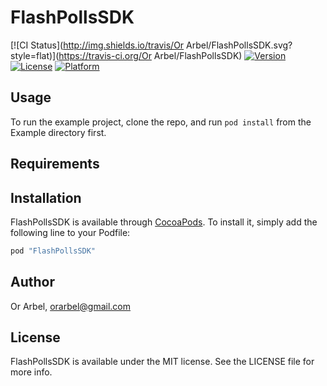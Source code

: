 # FlashPollsSDK

[![CI Status](http://img.shields.io/travis/Or Arbel/FlashPollsSDK.svg?style=flat)](https://travis-ci.org/Or Arbel/FlashPollsSDK)
[![Version](https://img.shields.io/cocoapods/v/FlashPollsSDK.svg?style=flat)](http://cocoapods.org/pods/FlashPollsSDK)
[![License](https://img.shields.io/cocoapods/l/FlashPollsSDK.svg?style=flat)](http://cocoapods.org/pods/FlashPollsSDK)
[![Platform](https://img.shields.io/cocoapods/p/FlashPollsSDK.svg?style=flat)](http://cocoapods.org/pods/FlashPollsSDK)

## Usage

To run the example project, clone the repo, and run `pod install` from the Example directory first.

## Requirements

## Installation

FlashPollsSDK is available through [CocoaPods](http://cocoapods.org). To install
it, simply add the following line to your Podfile:

```ruby
pod "FlashPollsSDK"
```

## Author

Or Arbel, orarbel@gmail.com

## License

FlashPollsSDK is available under the MIT license. See the LICENSE file for more info.
